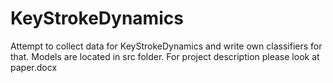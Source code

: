 # KeyStrokeDynamics

Attempt to collect data for KeyStrokeDynamics and write own classifiers for that. 
Models are located in src folder. For project description please look at paper.docx

